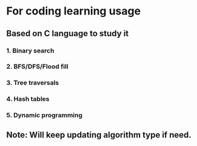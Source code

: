 # For coding learning usage

## Based on C language to study it
### 1. Binary search
### 2. BFS/DFS/Flood fill
### 3. Tree traversals
### 4. Hash tables
### 5. Dynamic programming




## Note: Will keep updating algorithm type if need.

